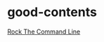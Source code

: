 # good-contents

[Rock The Command Line](https://towardsdatascience.com/rock-the-command-line-52c4b2ea34b7)

